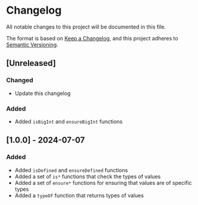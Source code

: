 # Changelog

All notable changes to this project will be documented in this file.

The format is based on [Keep a Changelog](https://keepachangelog.com/en/1.0.0/),
and this project adheres to [Semantic Versioning](https://semver.org/spec/v2.0.0.html).

## [Unreleased]
### Changed
- Update this changelog

### Added
- Added `isBigInt` and `ensureBigInt` functions

## [1.0.0] - 2024-07-07
### Added
- Added `isDefined` and `ensureDefined` functions
- Added a set of `is*` functions that check the types of values
- Added a set of `ensure*` functions for ensuring that values are of specific types
- Added a `typeOf` function that returns types of values

